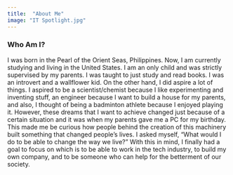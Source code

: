 ```yaml
---
title:  "About Me"
image: "IT Spotlight.jpg"
---
```


### Who Am I?
I was born in the Pearl of the Orient Seas, Philippines. Now, I am currently studying and living in the United States. I am an only child and was strictly supervised by my parents. I was taught to just study and read books. I was an introvert and a wallflower kid. On the other hand, I did aspire a lot of things. I aspired to be a scientist/chemist because I like experimenting and inventing stuff, an engineer because I want to build a house for my parents, and also, I thought of being a badminton athlete because I enjoyed playing it. However, these dreams that I want to achieve changed just because of a certain situation and it was when my parents gave me a PC for my birthday. This made me be curious how people behind the creation of this machinery built something that changed people’s lives. I asked myself, “What would I do to be able to change the way we live?” With this in mind, I finally had a goal to focus on which is to be able to work in the tech industry, to build my own company, and to be someone who can help for the betterment of our society.
